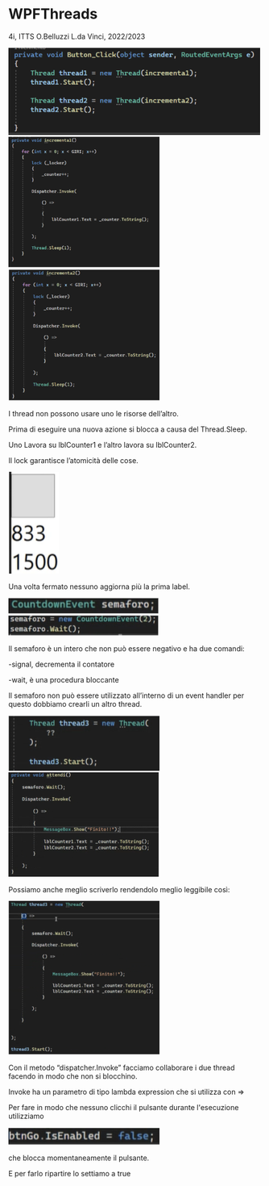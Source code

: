 # WPFThreads
4i, ITTS O.Belluzzi L.da Vinci, 2022/2023

<img src="images/immagine1.PNG" width=500>
<img src="images/immagine2.PNG" width=300> 
<img src="images/immagine3.PNG" width=300>

I thread non possono usare uno le risorse dell’altro.

Prima di eseguire una nuova azione si blocca a causa del Thread.Sleep.

Uno Lavora su lblCounter1 e l’altro lavora su lblCounter2.

Il lock garantisce l’atomicità delle cose.

<img src="images/immagine4.PNG" width=100>

Una volta fermato nessuno aggiorna più la prima label.

<img src="images/immagine5.PNG" width=300>
<img src="images/immagine6.PNG" width=300>

Il semaforo è un intero che non può essere negativo e ha due comandi:

-signal, decrementa il contatore

-wait, è una procedura bloccante 

Il semaforo non può essere utilizzato all’interno di un event handler per questo dobbiamo crearli un altro thread.

<img src="images/immagine7.PNG" width=300>
<img src="images/immagine8.PNG" width=300>

Possiamo anche meglio scriverlo rendendolo meglio leggibile così:

<img src="images/immagine9.PNG" width=300>

Con il metodo “dispatcher.Invoke” facciamo collaborare i due thread facendo in modo che non si blocchino.

Invoke ha un parametro di tipo lambda expression che si utilizza con =>

Per fare in modo che nessuno clicchi il pulsante durante l'esecuzione utilizziamo

<img src="images/immagine10.PNG" width=300>

che blocca momentaneamente il pulsante. 

E per farlo ripartire lo settiamo a true
